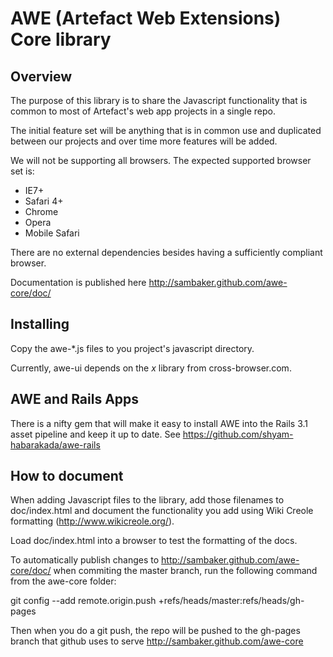 AWE (Artefact Web Extensions) Core library
==========================================

Overview
--------

The purpose of this library is to share the Javascript functionality that is common to most of Artefact's web app projects in a single repo.

The initial feature set will be anything that is in common use and duplicated between our projects and over time more features will be added.

We will not be supporting all browsers. The expected supported browser set is:

* IE7+
* Safari 4+
* Chrome
* Opera
* Mobile Safari

There are no external dependencies besides having a sufficiently compliant browser.

Documentation is published here http://sambaker.github.com/awe-core/doc/

Installing
----------

Copy the awe-*.js files to you project's javascript directory.

Currently, awe-ui depends on the *x* library from cross-browser.com. 
    
AWE and Rails Apps
------------------

There is a nifty gem that will make it easy to install AWE into the Rails 3.1 asset pipeline and keep it up to date. See https://github.com/shyam-habarakada/awe-rails

How to document
---------------

When adding Javascript files to the library, add those filenames to doc/index.html and document the functionality you add using Wiki Creole formatting
(http://www.wikicreole.org/).

Load doc/index.html into a browser to test the formatting of the docs.

To automatically publish changes to http://sambaker.github.com/awe-core/doc/ when commiting the master branch, run the following command from the awe-core folder:

git config --add remote.origin.push +refs/heads/master:refs/heads/gh-pages

Then when you do a git push, the repo will be pushed to the gh-pages branch that github uses to serve http://sambaker.github.com/awe-core

